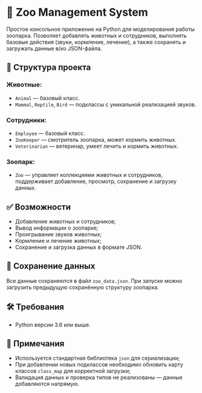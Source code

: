 # 🦁 Zoo Management System

Простое консольное приложение на Python для моделирования работы зоопарка. Позволяет добавлять животных и сотрудников, выполнять базовые действия (звуки, кормление, лечение), а также сохранять и загружать данные в/из JSON-файла.

## 📂 Структура проекта

### Животные:

- `Animal` — базовый класс.
- `Mammal`, `Reptile`, `Bird` — подклассы с уникальной реализацией звуков.

### Сотрудники:

- `Employee` — базовый класс.
- `ZooKeeper` — смотритель зоопарка, может кормить животных.
- `Veterinarian` — ветеринар, умеет лечить и кормить животных.

### Зоопарк:

- `Zoo` — управляет коллекциями животных и сотрудников, поддерживает добавление, просмотр, сохранение и загрузку данных.

## ✅ Возможности

- Добавление животных и сотрудников;
- Вывод информации о зоопарке;
- Проигрывание звуков животных;
- Кормление и лечение животных;
- Сохранение и загрузка данных в формате JSON.

## 💾 Сохранение данных

Все данные сохраняются в файл `zoo_data.json`. При запуске можно загрузить предыдущую сохранённую структуру зоопарка.

## 🛠️ Требования

- Python версии 3.6 или выше.

## 📌 Примечания

- Используется стандартная библиотека `json` для сериализации;
- При добавлении новых подклассов необходимо обновить карту классов `class_map` для корректной загрузки;
- Валидация данных и проверка типов не реализованы — данные добавляются напрямую.
